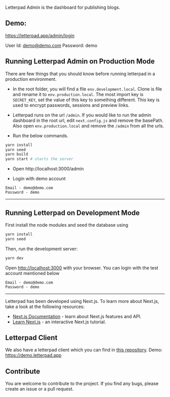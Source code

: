 Letterpad Admin is the dashboard for publishing blogs.

## Demo: 
https://letterpad.app/admin/login

User Id: demo@demo.com
Password: demo

## Running Letterpad Admin on Production Mode

There are few things that you should know before running letterpad in a production environment.

- In the root folder, you will find a file `env.development.local`. Clone is file and rename it to `env.production.local`. The most import key is `SECRET_KEY`, set the value of this key to something different. This key is used to encrypt passwords, sessions and preview links.

- Letterpad runs on the url `/admin`. If you would like to run the admin dashboard in the root url,
  edit `next.config.js` and remove the basePath. Also open `env.production.local` and remove the `/admin` from all the urls.

- Run the below commands.

```bash
yarn install
yarn seed
yarn build
yarn start # starts the server
```

- Open http://localhost:3000/admin

- Login with demo account

```
Email - demo@demo.com
Password - demo
```

---

## Running Letterpad on Development Mode

First install the node modules and seed the database using

```bash
yarn install
yarn seed
```

Then, run the development server:

```bash
yarn dev
```

Open [http://localhost:3000](http://localhost:3000) with your browser. You can login with the test account mentioned below

```
Email - demo@demo.com
Password - demo
```

---

Letterpad has been developed using Next.js.
To learn more about Next.js, take a look at the following resources:

- [Next.js Documentation](https://nextjs.org/docs) - learn about Next.js features and API.
- [Learn Next.js](https://nextjs.org/learn) - an interactive Next.js tutorial.

## Letterpad Client

We also have a letterpad client which you can find in [this repository](https://github.com/letterpad/letterpad-client).
Demo: https://demo.letterpad.app

## Contribute
You are welcome to contribute to the project. If you find any bugs, please create an issue or a pull request.
